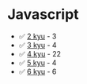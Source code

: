 # Javascript
* :white_check_mark: [2 kyu](/codewars/solutions/javascript/2%20kyu) - 3
* :white_check_mark: [3 kyu](/codewars/solutions/javascript/3%20kyu) - 4
* :white_check_mark: [4 kyu](/codewars/solutions/javascript/4%20kyu) - 22
* :white_check_mark: [5 kyu](/codewars/solutions/javascript/5%20kyu) - 4
* :white_check_mark: [6 kyu](/codewars/solutions/javascript/6%20kyu) - 6
